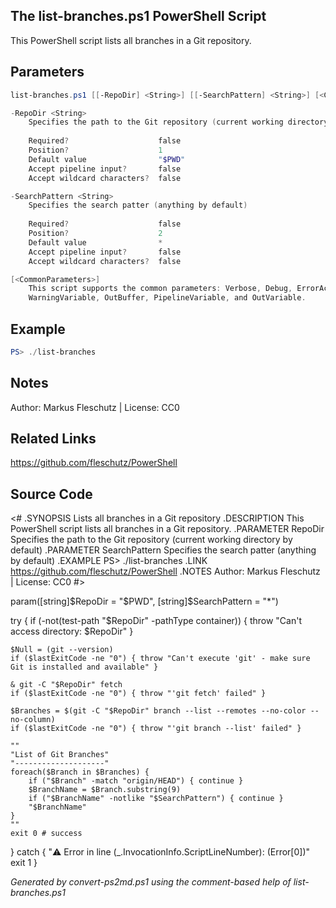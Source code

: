 ## The list-branches.ps1 PowerShell Script

This PowerShell script lists all branches in a Git repository.

## Parameters
```powershell
list-branches.ps1 [[-RepoDir] <String>] [[-SearchPattern] <String>] [<CommonParameters>]

-RepoDir <String>
    Specifies the path to the Git repository (current working directory by default)
    
    Required?                    false
    Position?                    1
    Default value                "$PWD"
    Accept pipeline input?       false
    Accept wildcard characters?  false

-SearchPattern <String>
    Specifies the search patter (anything by default)
    
    Required?                    false
    Position?                    2
    Default value                *
    Accept pipeline input?       false
    Accept wildcard characters?  false

[<CommonParameters>]
    This script supports the common parameters: Verbose, Debug, ErrorAction, ErrorVariable, WarningAction, 
    WarningVariable, OutBuffer, PipelineVariable, and OutVariable.
```

## Example
```powershell
PS> ./list-branches

```

## Notes
Author: Markus Fleschutz | License: CC0

## Related Links
https://github.com/fleschutz/PowerShell

## Source Code
<#
.SYNOPSIS
	Lists all branches in a Git repository
.DESCRIPTION
	This PowerShell script lists all branches in a Git repository.
.PARAMETER RepoDir
	Specifies the path to the Git repository (current working directory by default)
.PARAMETER SearchPattern
	Specifies the search patter (anything by default)
.EXAMPLE
	PS> ./list-branches
.LINK
	https://github.com/fleschutz/PowerShell
.NOTES
	Author: Markus Fleschutz | License: CC0
#>

param([string]$RepoDir = "$PWD", [string]$SearchPattern = "*")

try {
	if (-not(test-path "$RepoDir" -pathType container)) { throw "Can't access directory: $RepoDir" }

	$Null = (git --version)
	if ($lastExitCode -ne "0") { throw "Can't execute 'git' - make sure Git is installed and available" }

	& git -C "$RepoDir" fetch 
	if ($lastExitCode -ne "0") { throw "'git fetch' failed" }

	$Branches = $(git -C "$RepoDir" branch --list --remotes --no-color --no-column)
	if ($lastExitCode -ne "0") { throw "'git branch --list' failed" }

	""
	"List of Git Branches"
	"--------------------"
	foreach($Branch in $Branches) {
		if ("$Branch" -match "origin/HEAD") { continue }
		$BranchName = $Branch.substring(9)
		if ("$BranchName" -notlike "$SearchPattern") { continue }
		"$BranchName"
	}
	""
	exit 0 # success
} catch {
	"⚠️ Error in line $($_.InvocationInfo.ScriptLineNumber): $($Error[0])"
	exit 1
}

*Generated by convert-ps2md.ps1 using the comment-based help of list-branches.ps1*
